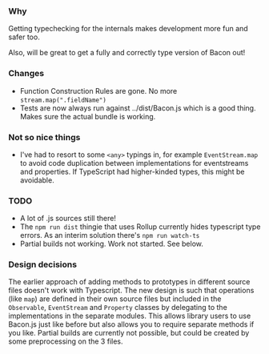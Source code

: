 ### Why

Getting typechecking for the internals makes development more fun and safer too.

Also, will be great to get a fully and correctly type version of Bacon out!

### Changes

- Function Construction Rules are gone. No more `stream.map(".fieldName")`
- Tests are now always run against ../dist/Bacon.js which is a good thing. Makes sure the actual bundle is working.

### Not so nice things

- I've had to resort to some `<any>` typings in, for example `EventStream.map` to
avoid code duplication between implementations for eventstreams and properties.
If TypeScript had higher-kinded types, this might be avoidable.


### TODO

- A lot of .js sources still there!
- The `npm run dist` thingie that uses Rollup currently hides typescript type errors.
As an interim solution there's `npm run watch-ts`
- Partial builds not working. Work not started. See below.

### Design decisions

The earlier approach of adding methods to prototypes in different source files
doesn't work with Typescript. The new design is such that operations (like `map`) are 
defined in their own source files but included in the `Observable`, `EventStream` 
and `Property` classes by delegating to the implementations in the separate modules.
This allows library users to use Bacon.js just like before but also allows you to
require separate methods if you like. Partial builds are currently not possible, but
could be created by some preprocessing on the 3 files. 